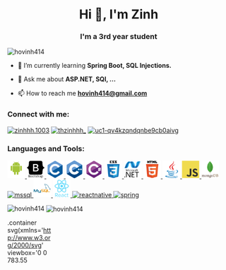<h1 align="center">Hi 👋, I'm Zinh</h1>
<h3 align="center">I'm a 3rd year student</h3>

<p align="left"> <img src="https://komarev.com/ghpvc/?username=hovinh414&label=Profile%20views&color=0e75b6&style=flat" alt="hovinh414" /> </p>

- 🌱 I’m currently learning **Spring Boot, SQL Injections.**

- 💬 Ask me about **ASP.NET, SQl, ...**

- 📫 How to reach me **hovinh414@gmail.com**

<h3 align="left">Connect with me:</h3>
<p align="left">
<a href="https://fb.com/zinhhh.1003" target="blank"><img align="center" src="https://raw.githubusercontent.com/rahuldkjain/github-profile-readme-generator/master/src/images/icons/Social/facebook.svg" alt="zinhhh.1003" height="30" width="40" /></a>
<a href="https://instagram.com/thzinhhh_" target="blank"><img align="center" src="https://raw.githubusercontent.com/rahuldkjain/github-profile-readme-generator/master/src/images/icons/Social/instagram.svg" alt="thzinhhh_" height="30" width="40" /></a>
<a href="https://www.youtube.com/c/uc1-qv4kzqndqnbe9cb0aivg" target="blank"><img align="center" src="https://raw.githubusercontent.com/rahuldkjain/github-profile-readme-generator/master/src/images/icons/Social/youtube.svg" alt="uc1-qv4kzqndqnbe9cb0aivg" height="30" width="40" /></a>
</p>

<h3 align="left">Languages and Tools:</h3>
<p align="left"> <a href="https://developer.android.com" target="_blank" rel="noreferrer"> <img src="https://raw.githubusercontent.com/devicons/devicon/master/icons/android/android-original-wordmark.svg" alt="android" width="40" height="40"/> </a> <a href="https://getbootstrap.com" target="_blank" rel="noreferrer"> <img src="https://raw.githubusercontent.com/devicons/devicon/master/icons/bootstrap/bootstrap-plain-wordmark.svg" alt="bootstrap" width="40" height="40"/> </a> <a href="https://www.cprogramming.com/" target="_blank" rel="noreferrer"> <img src="https://raw.githubusercontent.com/devicons/devicon/master/icons/c/c-original.svg" alt="c" width="40" height="40"/> </a> <a href="https://www.w3schools.com/cpp/" target="_blank" rel="noreferrer"> <img src="https://raw.githubusercontent.com/devicons/devicon/master/icons/cplusplus/cplusplus-original.svg" alt="cplusplus" width="40" height="40"/> </a> <a href="https://www.w3schools.com/cs/" target="_blank" rel="noreferrer"> <img src="https://raw.githubusercontent.com/devicons/devicon/master/icons/csharp/csharp-original.svg" alt="csharp" width="40" height="40"/> </a> <a href="https://www.w3schools.com/css/" target="_blank" rel="noreferrer"> <img src="https://raw.githubusercontent.com/devicons/devicon/master/icons/css3/css3-original-wordmark.svg" alt="css3" width="40" height="40"/> </a> <a href="https://dotnet.microsoft.com/" target="_blank" rel="noreferrer"> <img src="https://raw.githubusercontent.com/devicons/devicon/master/icons/dot-net/dot-net-original-wordmark.svg" alt="dotnet" width="40" height="40"/> </a> <a href="https://www.w3.org/html/" target="_blank" rel="noreferrer"> <img src="https://raw.githubusercontent.com/devicons/devicon/master/icons/html5/html5-original-wordmark.svg" alt="html5" width="40" height="40"/> </a> <a href="https://www.java.com" target="_blank" rel="noreferrer"> <img src="https://raw.githubusercontent.com/devicons/devicon/master/icons/java/java-original.svg" alt="java" width="40" height="40"/> </a> <a href="https://developer.mozilla.org/en-US/docs/Web/JavaScript" target="_blank" rel="noreferrer"> <img src="https://raw.githubusercontent.com/devicons/devicon/master/icons/javascript/javascript-original.svg" alt="javascript" width="40" height="40"/> </a> <a href="https://www.mongodb.com/" target="_blank" rel="noreferrer"> <img src="https://raw.githubusercontent.com/devicons/devicon/master/icons/mongodb/mongodb-original-wordmark.svg" alt="mongodb" width="40" height="40"/> </a> <a href="https://www.microsoft.com/en-us/sql-server" target="_blank" rel="noreferrer"> <img src="https://www.svgrepo.com/show/303229/microsoft-sql-server-logo.svg" alt="mssql" width="40" height="40"/> </a> <a href="https://www.mysql.com/" target="_blank" rel="noreferrer"> <img src="https://raw.githubusercontent.com/devicons/devicon/master/icons/mysql/mysql-original-wordmark.svg" alt="mysql" width="40" height="40"/> </a> <a href="https://reactjs.org/" target="_blank" rel="noreferrer"> <img src="https://raw.githubusercontent.com/devicons/devicon/master/icons/react/react-original-wordmark.svg" alt="react" width="40" height="40"/> </a> <a href="https://reactnative.dev/" target="_blank" rel="noreferrer"> <img src="https://reactnative.dev/img/header_logo.svg" alt="reactnative" width="40" height="40"/> </a> <a href="https://spring.io/" target="_blank" rel="noreferrer"> <img src="https://www.vectorlogo.zone/logos/springio/springio-icon.svg" alt="spring" width="40" height="40"/> </a> </p>

<p><img align="left" src="https://github-readme-stats.vercel.app/api/top-langs?username=hovinh414&show_icons=true&locale=en&layout=compact" alt="hovinh414" /></p>

<p>&nbsp;<img align="center" src="https://github-readme-stats.vercel.app/api?username=hovinh414&show_icons=true&locale=en" alt="hovinh414" /></p>

<svg width="100" height="100" xmlns="http://www.w3.org/2000/svg">
<foreignObject width="100" height="100">
    <div xmlns="http://www.w3.org/1999/xhtml">
        <style>
            :root {
  --bg: #1a1e2d;
  --green: #a5ea9b;
  --pink: #ff61d8;
  --blue: #569cfa;
  --orange: #ffcc81;
  --cyan: #7ed1e2;
}

body {
  height: 100vh;
  width: 100vw;
  background: var(--bg);
  display: flex;
  place-content: center;
  align-items: flex-end;
  overflow: hidden;
}

.container  {
  width: 80vw;
  height: 80vh;
  
  svg {
    height: 100%;
    width: 100%;
    overflow: visible;
  }
}

#bongo-cat {
  fill: var(--bg);
  stroke-linecap: round;
  stroke-linejoin: round;
  stroke-width: 4;
  
  .laptop-cover,
  .headphone .band {
    fill: none;
  }
  
  .paw, .head {
    stroke: var(--orange);
  }
  
  .laptop-keyboard {
    stroke-width: 2;
  }
  
  .terminal-code {
    stroke-width: 5;  
  }
  
  .music .note, 
  .laptop-base, 
  .laptop-cover,
  .paw .pads {
    stroke: var(--pink);   
  }
  
  .table line,
  .headphone .band,
  .headphone .speaker path:nth-child(3) {
    stroke: var(--green);
  }

  .terminal-frame,
  .laptop-keyboard,
  .headphone .speaker path:nth-child(2) {
    stroke: var(--blue);
  }
  
  .terminal-code,
  .headphone .speaker path:first-child {
    stroke: var(--cyan);
  }
}
        </style>
        .container
  svg(xmlns='http://www.w3.org/2000/svg' viewbox='0 0 783.55 354.91')
    g#bongo-cat
      g.head
        path(d='M280.4,221l383.8,62.6a171.4,171.4,0,0,0-9.2-40.5,174,174,0,0,0-28.7-50.5,163.3,163.3,0,0,0,3.2-73.8c-11.6-1.9-42,14.2-44.5,17.5-19.6-24-88.5-52.7-153.7-48.1A78.8,78.8,0,0,0,398,67.1c-9.8,2.9-19,29.7-19.4,33.7a320,320,0,0,0-31.7,23.6c-14,11.8-28.9,24.4-42.5,44.3A173,173,0,0,0,280.4,221Z')
        path(d='M396.6,178.6c.4.9,2.7,6.5,8.5,8.4s13.4-1.2,17.2-7.9c-.9,7.5,3.8,14.3,10.4,16a14.4,14.4,0,0,0,15-5.7')
        path(d='M474,179.2a6.6,6.6,0,0,0-4.9,3.6,6,6,0,0,0,1.5,7.3,6,6,0,0,0,7.9-1c2.3-2.6,2-7,.2-8s-5.9,1.6-5.7,3.5,1.9,2.8,3.2,2.3,1.1-2.2,1.1-2.3')
        path(d='M365.4,168.9c0,.3-.8,3.6,1.5,6a5.9,5.9,0,0,0,7.2,1.4,6.1,6.1,0,0,0,2.2-7.7c-1.5-3.1-5.7-4.5-7.3-3.2s-.8,6,1,6.6,3.3-.7,3.3-2.1-1.5-1.8-1.6-1.9')
        g.headphone.headphone-right
          g.speaker
            path(d='M400.7,80.2c-14.1-20.8-40.2.3-50.7,15-8.7,12.2-9.7,30.3,2.8,37.3,5.4-9,11.8-15.6,21-26.2A214.1,214.1,0,0,1,400.7,80.2Z')
            path(d='M381.5,79.4c-6.6-7.5-9.6-5.8-12.3-5.5-16.3,1.3-32,20.3-27.8,33.9a21.8,21.8,0,0,0,5.9,8.5c1.7-2.6,3.5-5.1,5.4-7.7A150.7,150.7,0,0,1,381.5,79.4Z')
            path(d='M367.3,77.8a13.1,13.1,0,0,0-5.1-1.8c-8.5-.9-18.7,7.5-18.4,16.1a12.8,12.8,0,0,0,2.6,7c3.1-3.3,6.3-6.8,9.6-10.2S363.6,81.3,367.3,77.8Z')
          path.band(d='M515,40.6c-15.9-4.6-57-14.1-104,2.3a166.9,166.9,0,0,0-60.9,37.3')
      g.music.music-right
        g.note
          g
            path(d='M368.5,46.5c.5,2.1,1.2,3.5,3.8,6.3s5.1,4.3,6.5,7.2a11.1,11.1,0,0,1,.7,2,10.5,10.5,0,0,1-.7,6.5')
            path(d='M368.5,46.5a20.8,20.8,0,0,0,2.4,11.7c2.3,4.4,5,5.4,6.8,9.5a17.5,17.5,0,0,1,.4,11')
            line(x1='368.5' y1='47.7' x2='368.5' y2='92.8')
            path(d='M368.5,92.8c.1-3.1-4.7-6.3-9-6.3s-8.7,2.7-8.7,5.8,4.8,5.7,8.7,5.8S368.3,95.8,368.5,92.8Z')
          g
            path(d='M368.5,46.5c.5,2.1,1.2,3.5,3.8,6.3s5.1,4.3,6.5,7.2a11.1,11.1,0,0,1,.7,2,10.5,10.5,0,0,1-.7,6.5')
            path(d='M368.5,46.5a20.8,20.8,0,0,0,2.4,11.7c2.3,4.4,5,5.4,6.8,9.5a17.5,17.5,0,0,1,.4,11')
            line(x1='368.5' y1='47.7' x2='368.5' y2='92.8')
            path(d='M368.5,92.8c.1-3.1-4.7-6.3-9-6.3s-8.7,2.7-8.7,5.8,4.8,5.7,8.7,5.8S368.3,95.8,368.5,92.8Z')
        g.note
          g
            polyline(points='350 81.7 350 43.5 382.7 50.7 382.7 89.5')
            path(d='M350,82.3c0-3.1-4.5-5.7-8.2-5.9s-9.3,2.8-9.2,6,4.7,5.7,8.6,5.7S349.9,85.5,350,82.3Z')
            path(d='M382.7,89.9c0-3.1-4.4-5.7-8.2-5.8s-9.3,2.7-9.2,5.9,4.7,5.7,8.7,5.7S382.7,93.1,382.7,89.9Z')
          g
            polyline(points='350 81.7 350 43.5 382.7 50.7 382.7 89.5')
            path(d='M350,82.3c0-3.1-4.5-5.7-8.2-5.9s-9.3,2.8-9.2,6,4.7,5.7,8.6,5.7S349.9,85.5,350,82.3Z')
            path(d='M382.7,89.9c0-3.1-4.4-5.7-8.2-5.8s-9.3,2.7-9.2,5.9,4.7,5.7,8.7,5.7S382.7,93.1,382.7,89.9Z')
        g.note
          polyline(points='388.2 73.6 388.2 34.6 354.9 42.6 354.9 82.4')
          path(d='M388.2,74.1c0-3-4.4-5.6-8.1-5.8s-9.2,2.8-9.1,6,4.6,5.6,8.6,5.6S388.2,77.3,388.2,74.1Z')
          path(d='M354.9,81.9c0-3.1-4.4-5.7-8.2-5.9s-9.3,2.8-9.2,6,4.7,5.7,8.7,5.7S354.9,85.1,354.9,81.9Z')
          line(x1='354.9' y1='48.4' x2='388.2' y2='40.3')
          line(x1='354.9' y1='54.6' x2='388.2' y2='47')
        g.note
          g
            path(d='M371.8,79.5c0-3.1-4.5-5.8-8.3-5.9s-9.3,2.8-9.2,6,4.7,5.7,8.7,5.7S371.8,82.7,371.8,79.5Z')
            line(x1='371.8' y1='79.5' x2='371.8' y2='33.3')
            path(d='M371.8,33.4a26.6,26.6,0,0,0,3.6,7.8c3.7,5.7,7.6,7,8.8,11.6.5,1.7.7,4.4-.9,8.3')
          g
            path(d='M371.8,79.5c0-3.1-4.5-5.8-8.3-5.9s-9.3,2.8-9.2,6,4.7,5.7,8.7,5.7S371.8,82.7,371.8,79.5Z')
            line(x1='371.8' y1='79.5' x2='371.8' y2='33.3')
            path(d='M371.8,33.4a26.6,26.6,0,0,0,3.6,7.8c3.7,5.7,7.6,7,8.8,11.6.5,1.7.7,4.4-.9,8.3')
      g.table
        polygon(points='25.3 158.5 783.2 293 513 354.9 25.3 158.5' )
        line(x1='25.3' y1='158.5' x2='783.2' y2='293' fill='none' stroke='#8d00fc' stroke-miterlimit='10' stroke-width='4')
        line(x1='783.2' y1='293' x2='25.3' y2='158.5' fill='none')
      polygon.laptop-base(points='103.2 263.6 258.9 219.3 636.5 294.4 452.1 339 103.2 263.6')
      g.laptop-keyboard
        polygon(points='369.6 265.6 255.3 244.3 255.5 243.5 264.7 241.9 380.9 262.3 380.8 263.1 369.6 265.6')
        polygon(points='235.9 256.4 219.8 253.2 219.9 252.5 228.7 251 245.3 253.4 245.1 254.2 235.9 256.4')
        polygon(points='473.1 303.7 248.4 258.9 248.6 258.1 257.7 256.6 486.2 300.4 486 301.3 473.1 303.7')
        polygon(points='410.3 300.2 202.7 257.5 202.9 256.8 211.4 255.3 422.4 297.1 422.2 298 410.3 300.2')
        polygon(points='448.5 308.1 427 303.7 427.3 302.8 439.2 301.4 461.2 304.9 461 305.8 448.5 308.1')
        polygon(points='200.1 264.7 186 261.7 186.2 261 194.5 259.5 208.9 261.8 208.8 262.5 200.1 264.7')
        polygon(points='221.1 269.1 206.6 266.1 206.8 265.3 215.4 263.9 230.3 266.2 230.1 267 221.1 269.1')
        polygon(points='361.4 298.9 230 271 230.2 270.3 239.2 268.9 372.7 295.9 372.5 296.7 361.4 298.9')
        polygon(points='442.8 279.2 383.7 268.2 383.9 267.3 395.1 265.7 455.4 275.9 455.2 276.7 442.8 279.2')
        polygon(points='524.6 294.4 458.6 282.1 458.8 281.2 471.3 279.7 538.6 291 538.4 291.9 524.6 294.4')
        polygon(points='424.7 312.4 374.6 301.7 374.8 300.9 385.9 299.5 437 309.3 436.8 310.2 424.7 312.4')
        polygon(points='409.1 277.3 397.6 278.8 397.4 279.6 498.4 299.1 511.8 296.7 512 295.8 409.1 277.3')
        polygon(points='394.2 274.5 394.4 273.6 246.7 246.5 237.7 248.1 237.5 248.8 382.8 276.8 394.2 274.5')
      g.paw.paw-right
        path.down(d='M289.1,181.7c-12.1,9.8-20.6,20.7-20.7,32.1-.2,9,3.8,20.4,13.3,25.2s20.1.6,29.6-3.4c13.4-5.7,23.9-14.6,29.4-21.5')
        g.up
          path(d='M327.3,170c-.4-1.4-6.3-18.8-23.5-23.5-.8-.2-18.6-4.7-28.9,6.3-8.4,9.1-6,22.5-4.6,30.2a54.3,54.3,0,0,0,8.1,19.9')
          g.pads
            path(d='M297.2,154.8c1-.5,2.7-.1,3,.6s-1.4,2.4-2.6,2.1a1.6,1.6,0,0,1-1.1-1.2A1.6,1.6,0,0,1,297.2,154.8Z')
            path(d='M285.8,159.4c.3-.4,1-1.1,1.7-.8s.9,1.4.8,2.2-1.8,2.1-2.5,1.5S285.2,160.4,285.8,159.4Z')
            path(d='M276.9,171c.5-.4,2.7-.3,3.2.6s-.6,1.8-1.4,1.8S276.2,171.6,276.9,171Z')
            path(d='M296.4,168.6c2.3-.9,6.4,6.3,7.6,9s-5.2,4.5-7.4,6-5.1-6.1-5.9-8.3S293.7,169.8,296.4,168.6Z')
      polygon.terminal-frame(points='93.8 63.3 284.1 73 335.9 230.5 146.2 197.6 93.8 63.3')
      g.terminal-code
        line(x1='260.2' y1='92.3' x2='212.2' y2='88.7')
        line(x1='197.3' y1='87.5' x2='145.2' y2='83.5')
        line(x1='251' y1='104.2' x2='223.4' y2='101.8')
        line(x1='209.4' y1='100.5' x2='154.4' y2='95.6')
        line(x1='256.4' y1='117.9' x2='227.5' y2='114.7')
        line(x1='215.9' y1='113.4' x2='183.5' y2='109.8')
        line(x1='169.1' y1='108.2' x2='142.9' y2='105.3')
        line(x1='275.4' y1='132.8' x2='249.4' y2='129.6')
        line(x1='234.4' y1='127.8' x2='197.3' y2='123.3')
        line(x1='185.6' y1='121.9' x2='149.1' y2='117.5')
        line(x1='261' y1='144.6' x2='244.5' y2='142.5')
        line(x1='235.5' y1='141.3' x2='214.9' y2='138.7')
        line(x1='203.4' y1='137.2' x2='180.4' y2='134.3')
        line(x1='169.3' y1='132.9' x2='155.1' y2='131.1')
        line(x1='264.7' y1='158.3' x2='221.9' y2='152.1')
        line(x1='208.2' y1='150.1' x2='191.7' y2='147.7')
        line(x1='291.3' y1='174.3' x2='268.8' y2='170.9')
        line(x1='257.8' y1='169.2' x2='226.5' y2='164.4')
        line(x1='217.3' y1='163' x2='185' y2='158.1')
        line(x1='173.8' y1='156.4' x2='152.9' y2='153.2')
        line(x1='278.5' y1='185.6' x2='257.3' y2='182.2')
        line(x1='243.8' y1='179.9' x2='230.3' y2='177.7')
        line(x1='216.5' y1='175.8' x2='196.7' y2='172.5')
        line(x2='262.1' y2='196.1' x1='280.5' y1='199.2')
        line(x2='213.8' y2='187.9' x1='251.1' y1='194.2')
        line(x2='180.8' y2='182.3' x1='202.7' y1='186')
      polygon.laptop-cover(points='103.2 263.6 452.1 339 360.8 12.4 2 2 103.2 263.6')
      g.paw.paw-left
        g.up
          path(d='M586.6,208.8c-.6-2.3-4.2-15.6-17.2-22.2-2.7-1.3-12.8-6.4-23.6-1.8s-14.6,16.5-14.8,18.4c-1.2,9-.7,18.4,2.4,26.1,2.4,6,7.5,17.2,9.7,20.2')
          g.pads
            path(d='M561.4,194.9a2.7,2.7,0,0,1,3,.5c.4,1-1.4,2.4-2.6,2.2a1.5,1.5,0,0,1-1.1-1.3A1.2,1.2,0,0,1,561.4,194.9Z')
            path(d='M550.7,200.4c.4-.5,1.1-1.1,1.7-.8a2,2,0,0,1,.8,2.2c-.3,1.2-1.8,2-2.5,1.5S550.1,201.3,550.7,200.4Z')
            path(d='M541.1,211.1c.5-.4,2.7-.4,3.2.5s-.6,1.8-1.5,1.9S540.4,211.6,541.1,211.1Z')
            path(d='M560.6,209.2c2.3-.9,6.4,6.3,7.6,9s-5.3,4.5-7.4,6-5.1-6-5.9-8.3S557.9,210.4,560.6,209.2Z')
        path.down(d='M534.1,231.4c-19.7,6-32.9,18.4-34.2,29.1a30.1,30.1,0,0,0,1.7,14.1,24.8,24.8,0,0,0,6.1,8.8c6,5.1,16.8,4,38-3.9a288.7,288.7,0,0,0,46.5-22.1')
      g.headphone.headphone-left
        g.speaker
          path(d='M609.5,137.3c-17.1,6.3-20.7,51.4-4.5,67.3,1.4,1.5,5.5,5.5,11.3,5.9,8.2.5,14.5-6.3,16.9-8.9,10.1-11,11.5-27.5,8.1-40.1-1.4-4.8-3.9-14-12.7-19.9C627.4,140.8,617.7,134.3,609.5,137.3Z')
          path(d='M626.5,196.1c2.7-.4,5.9-2.6,9.3-6,6.6-6.6,6.8-16.6,5.8-24s-4.2-16.1-11.3-19.7a18.7,18.7,0,0,0-10.9-1.9C614,149.3,615.3,192.6,626.5,196.1Z')
          path(d='M631.6,151c-4.5,3.3-.5,27.1,3.8,28.2s6.9-6.6,6.2-13.1S637.4,153.5,631.6,151Z')
        path.band(d='M638.9,157.7c-4-16.8-25.9-61.9-75.3-95.3A155.5,155.5,0,0,0,515,40.6')
      g.music.music-left
        g.note
          g
            path(d='M633.3,119.9c.6,2,1.3,3.5,3.8,6.3s5.2,4.3,6.5,7.2a6.9,6.9,0,0,1,.7,1.9,10.2,10.2,0,0,1-.7,6.6')
            path(d='M633.3,119.9a23,23,0,0,0,2.4,11.7c2.4,4.3,5.1,5.4,6.8,9.5a16.9,16.9,0,0,1,.5,11')
            line(x1='633.3' y1='121.1' x2='633.3' y2='166.2')
            path(d='M633.3,166.2c.2-3.2-4.6-6.3-8.9-6.3s-8.7,2.6-8.7,5.7,4.7,5.7,8.7,5.8S633.1,169.2,633.3,166.2Z')
          g
            path(d='M633.3,119.9c.6,2,1.3,3.5,3.8,6.3s5.2,4.3,6.5,7.2a6.9,6.9,0,0,1,.7,1.9,10.2,10.2,0,0,1-.7,6.6')
            path(d='M633.3,119.9a23,23,0,0,0,2.4,11.7c2.4,4.3,5.1,5.4,6.8,9.5a16.9,16.9,0,0,1,.5,11')
            line(x1='633.3' y1='121.1' x2='633.3' y2='166.2')
            path(d='M633.3,166.2c.2-3.2-4.6-6.3-8.9-6.3s-8.7,2.6-8.7,5.7,4.7,5.7,8.7,5.8S633.1,169.2,633.3,166.2Z')
        g.note
          g
            polyline(points='614.8 155 614.8 116.8 647.5 124 647.5 162.9')
            path(d='M614.8,155.7c0-3.1-4.4-5.7-8.2-5.9s-9.2,2.8-9.2,6,4.7,5.6,8.7,5.6S614.8,158.8,614.8,155.7Z')
            path(d='M647.5,163.3c.1-3.1-4.4-5.7-8.2-5.9s-9.2,2.8-9.1,6,4.7,5.7,8.6,5.7S647.5,166.5,647.5,163.3Z')
          g
            polyline(points='614.8 155 614.8 116.8 647.5 124 647.5 162.9')
            path(d='M614.8,155.7c0-3.1-4.4-5.7-8.2-5.9s-9.2,2.8-9.2,6,4.7,5.6,8.7,5.6S614.8,158.8,614.8,155.7Z')
            path(d='M647.5,163.3c.1-3.1-4.4-5.7-8.2-5.9s-9.2,2.8-9.1,6,4.7,5.7,8.6,5.7S647.5,166.5,647.5,163.3Z')
        g.note
          polyline(points='646.5 148.5 646.5 109.4 613.2 117.4 613.2 157.2')
          path(d='M646.5,149c0-3.1-4.4-5.7-8.1-5.8s-9.2,2.7-9.1,5.9,4.7,5.6,8.6,5.6S646.5,152.1,646.5,149Z')
          path(d='M613.2,156.7c.1-3.1-4.4-5.7-8.2-5.8s-9.3,2.7-9.2,6,4.7,5.6,8.7,5.6S613.2,159.9,613.2,156.7Z')
          line(x1='613.2' y1='123.2' x2='646.5' y2='115.1')
          line(x1='613.2' y1='129.4' x2='646.5' y2='121.8')
        g.note
          g
            path(d='M636.6,152.9c0-3.2-4.4-5.8-8.2-5.9s-9.3,2.8-9.3,6,4.8,5.7,8.7,5.7S636.6,156.1,636.6,152.9Z')
            line(x1='636.6' y1='152.9' x2='636.6' y2='106.6')
            path(d='M636.6,106.8a33.2,33.2,0,0,0,3.6,7.8c3.8,5.7,7.6,6.9,8.9,11.5a13.3,13.3,0,0,1-.9,8.4')
          g
            path(d='M636.6,152.9c0-3.2-4.4-5.8-8.2-5.9s-9.3,2.8-9.3,6,4.8,5.7,8.7,5.7S636.6,156.1,636.6,152.9Z')
            line(x1='636.6' y1='152.9' x2='636.6' y2='106.6')
            path(d='M636.6,106.8a33.2,33.2,0,0,0,3.6,7.8c3.8,5.7,7.6,6.9,8.9,11.5a13.3,13.3,0,0,1-.9,8.4')
        <!-- Other embed HTML element/text into SVG -->
    </div>
</foreignObject>
</svg>
